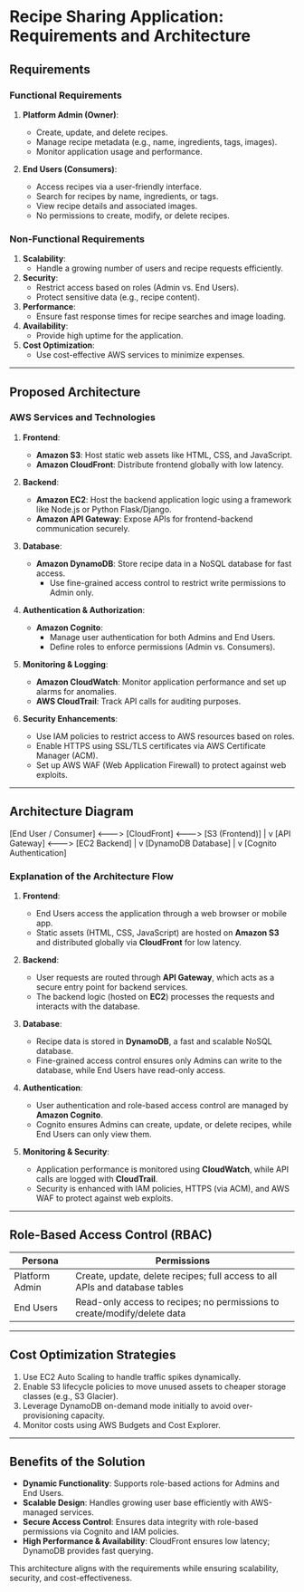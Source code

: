 # Recipe Sharing Application: Requirements and Architecture

## Requirements

### Functional Requirements
1. **Platform Admin (Owner)**:
   - Create, update, and delete recipes.
   - Manage recipe metadata (e.g., name, ingredients, tags, images).
   - Monitor application usage and performance.

2. **End Users (Consumers)**:
   - Access recipes via a user-friendly interface.
   - Search for recipes by name, ingredients, or tags.
   - View recipe details and associated images.
   - No permissions to create, modify, or delete recipes.

### Non-Functional Requirements
1. **Scalability**:
   - Handle a growing number of users and recipe requests efficiently.
2. **Security**:
   - Restrict access based on roles (Admin vs. End Users).
   - Protect sensitive data (e.g., recipe content).
3. **Performance**:
   - Ensure fast response times for recipe searches and image loading.
4. **Availability**:
   - Provide high uptime for the application.
5. **Cost Optimization**:
   - Use cost-effective AWS services to minimize expenses.

---

## Proposed Architecture

### AWS Services and Technologies
1. **Frontend**:
   - **Amazon S3**: Host static web assets like HTML, CSS, and JavaScript.
   - **Amazon CloudFront**: Distribute frontend globally with low latency.

2. **Backend**:
   - **Amazon EC2**: Host the backend application logic using a framework like Node.js or Python Flask/Django.
   - **Amazon API Gateway**: Expose APIs for frontend-backend communication securely.

3. **Database**:
   - **Amazon DynamoDB**: Store recipe data in a NoSQL database for fast access.
     - Use fine-grained access control to restrict write permissions to Admin only.

4. **Authentication & Authorization**:
   - **Amazon Cognito**:
     - Manage user authentication for both Admins and End Users.
     - Define roles to enforce permissions (Admin vs. Consumers).

5. **Monitoring & Logging**:
   - **Amazon CloudWatch**: Monitor application performance and set up alarms for anomalies.
   - **AWS CloudTrail**: Track API calls for auditing purposes.

6. **Security Enhancements**:
   - Use IAM policies to restrict access to AWS resources based on roles.
   - Enable HTTPS using SSL/TLS certificates via AWS Certificate Manager (ACM).
   - Set up AWS WAF (Web Application Firewall) to protect against web exploits.

---

## Architecture Diagram
[End User / Consumer] <---> [CloudFront] <---> [S3 (Frontend)]
|
v
[API Gateway] <---> [EC2 Backend]
|
v
[DynamoDB Database]
|
v
[Cognito Authentication]

### Explanation of the Architecture Flow
1. **Frontend**:
   - End Users access the application through a web browser or mobile app.
   - Static assets (HTML, CSS, JavaScript) are hosted on **Amazon S3** and distributed globally via **CloudFront** for low latency.

2. **Backend**:
   - User requests are routed through **API Gateway**, which acts as a secure entry point for backend services.
   - The backend logic (hosted on **EC2**) processes the requests and interacts with the database.

3. **Database**:
   - Recipe data is stored in **DynamoDB**, a fast and scalable NoSQL database.
   - Fine-grained access control ensures only Admins can write to the database, while End Users have read-only access.

4. **Authentication**:
   - User authentication and role-based access control are managed by **Amazon Cognito**.
   - Cognito ensures Admins can create, update, or delete recipes, while End Users can only view them.

5. **Monitoring & Security**:
   - Application performance is monitored using **CloudWatch**, while API calls are logged with **CloudTrail**.
   - Security is enhanced with IAM policies, HTTPS (via ACM), and AWS WAF to protect against web exploits.

---

## Role-Based Access Control (RBAC)

| Persona         | Permissions                                                                 |
|------------------|-----------------------------------------------------------------------------|
| Platform Admin  | Create, update, delete recipes; full access to all APIs and database tables |
| End Users       | Read-only access to recipes; no permissions to create/modify/delete data    |

---

## Cost Optimization Strategies
1. Use EC2 Auto Scaling to handle traffic spikes dynamically.
2. Enable S3 lifecycle policies to move unused assets to cheaper storage classes (e.g., S3 Glacier).
3. Leverage DynamoDB on-demand mode initially to avoid over-provisioning capacity.
4. Monitor costs using AWS Budgets and Cost Explorer.

---

## Benefits of the Solution
- **Dynamic Functionality**: Supports role-based actions for Admins and End Users.
- **Scalable Design**: Handles growing user base efficiently with AWS-managed services.
- **Secure Access Control**: Ensures data integrity with role-based permissions via Cognito and IAM policies.
- **High Performance & Availability**: CloudFront ensures low latency; DynamoDB provides fast querying.

This architecture aligns with the requirements while ensuring scalability, security, and cost-effectiveness.
